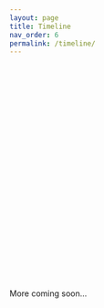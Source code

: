 ```yaml
---
layout: page
title: Timeline
nav_order: 6
permalink: /timeline/
---
```


  <head>
<script type="text/javascript" src="https://www.gstatic.com/charts/loader.js"></script>

<script type="text/javascript">
  google.charts.load("current", {packages:["timeline"]});
  google.charts.setOnLoadCallback(drawChart);
  function drawChart() {
    var container = document.getElementById('example4.2');
    var chart = new google.visualization.Timeline(container);
    var dataTable = new google.visualization.DataTable();

    dataTable.addColumn({ type: 'string', id: 'Role' });
    dataTable.addColumn({ type: 'string', id: 'Name' });
    dataTable.addColumn({ type: 'date', id: 'Start' });
    dataTable.addColumn({ type: 'date', id: 'End' });
    dataTable.addRows([
      [ 'Diary', 'A Prairie as Wide as the Sea', new Date(1926, 5, 1), new Date(1927, 4, 18)]]);

    var options = {
      timeline: { groupByRowLabel: false, colorByRowLabel: true}
    };
    var options = {
      colors: ['#edb800'],
    };

    chart.draw(dataTable, options);
  }
</script>

<div id="example4.2" style="height: 200px;"></div>
  </head>
  <body>
    <div id="timeline" style="height: 180px;"></div>
  </body>

  <p>More coming soon...</p>

